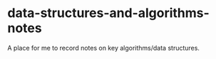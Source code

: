 # data-structures-and-algorithms-notes

A place for me to record notes on key algorithms/data structures.
